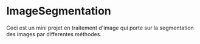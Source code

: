 # ImageSegmentation
Ceci est un mini projet en traitement d'image qui porte sur la segmentation des images par differentes méthodes.
